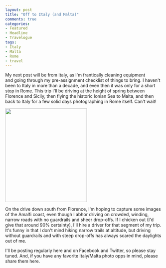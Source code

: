```yaml
---
layout: post
title: "Off to Italy (and Malta)"
comments: true
categories:
- Featured
- Headline
- Travelogue
tags:
- Italy
- Malta
- Rome
- travel
---
```

My next post will be from Italy, as I'm frantically cleaning equipment and going through my pre-assignment checklist of things to bring. I haven't been to Italy in more than a decade, and even then it was only for a short stop in Rome. This trip I'll be driving at the height of spring between Florence and Sicily, then flying the historic Ionian Sea to Malta, and then back to Italy for a few solid days photographing in Rome itself. Can't wait!

<a href="http://blog.lesterpickerphoto.com/wp-content/uploads/2013/05/italy-400.jpg"><img class="alignnone size-medium wp-image-2733" title="italy 400" src="http://blog.lesterpickerphoto.com/wp-content/uploads/2013/05/italy-400-262x300.jpg" alt="" width="262" height="300"></a>

<!--more-->

On the drive down south from Florence, I'm hoping to capture some images of the Amalfi coast, even though I abhor driving on crowded, winding, narrow roads with no guardrails and sheer drop-offs. If I chicken out (I'd give that around 90% certainty), I'll hire a driver for that segment of my trip. It's funny in that I don't mind hiking narrow trails at altitude, but driving without guardrails and with steep drop-offs has always scared the daylights out of me.

I'll be posting regularly here and on Facebook and Twitter, so please stay tuned. And, if you have any favorite Italy/Malta photo opps in mind, please share them here.

 